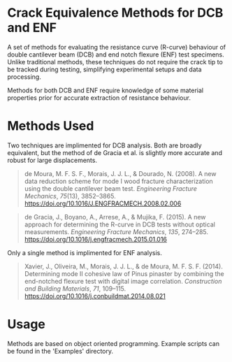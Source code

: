 # Crack Equivalence Methods for DCB and ENF

A set of methods for evaluating the resistance curve (R-curve) behaviour of double cantilever beam (DCB) and end notch flexure (ENF) test specimens. Unlike traditional methods, these techniques do not require the crack tip to be tracked during testing, simplifying experimental setups and data processing. 

Methods for both DCB and ENF require knowledge of some material properties prior for accurate extraction of resistance behaviour. 

# Methods Used

Two techniques are implimented for DCB analysis. Both are broadly equivalent, but the method of de Gracia et al. is slightly more accurate and robust for large displacements. 
> de Moura, M. F. S. F., Morais, J. J. L., & Dourado, N. (2008). A new data reduction scheme for mode I wood fracture characterization using the double cantilever beam test. <i>Engineering Fracture Mechanics</i>, <i>75</i>(13), 3852–3865. https://doi.org/10.1016/J.ENGFRACMECH.2008.02.006

>de Gracia, J., Boyano, A., Arrese, A., & Mujika, F. (2015). A new approach for determining the R-curve in DCB tests without optical measurements. <i>Engineering Fracture Mechanics</i>, <i>135</i>, 274–285. https://doi.org/10.1016/j.engfracmech.2015.01.016

Only a single method is implimented for ENF analysis. 

>Xavier, J., Oliveira, M., Morais, J. J. L., & de Moura, M. F. S. F. (2014). Determining mode II cohesive law of Pinus pinaster by combining the end-notched flexure test with digital image correlation. <i>Construction and Building Materials</i>, <i>71</i>, 109–115. https://doi.org/10.1016/j.conbuildmat.2014.08.021

# Usage

Methods are based on object oriented programming. Example scripts can be found in the 'Examples' directory. 


